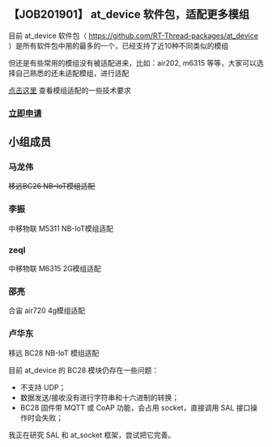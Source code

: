 ## 【JOB201901】 at_device 软件包，适配更多模组

目前 at_device 软件包（ https://github.com/RT-Thread-packages/at_device ）是所有软件包中用的最多的一个，已经支持了近10种不同类似的模组

但还是有些常用的模组没有被适配进来，比如：air202, m6315 等等，大家可以选择自己熟悉的还未适配模组，进行适配

[点击这里](https://www.rt-thread.org/qa/forum.php?mod=viewthread&tid=7660) 查看模组适配的一些技术要求

### [立即申请]( https://github.com/RT-Thread/community-activities/edit/master/2019/JOB201901.md )

## 小组成员

### 马龙伟

~~移远BC26 NB-IoT模组适配~~

### 李振

中移物联 M5311 NB-IoT模组适配

### zeql

中移物联 M6315 2G模组适配

### 邵亮
合宙 air720 4g模组适配

### 卢华东

移远 BC28 NB-IoT 模组适配

目前 at_device 的 BC28 模块仍存在一些问题：

- 不支持 UDP；
- 数据发送/接收没有进行字符串和十六进制的转换；
- BC28 固件带 MQTT 或 CoAP 功能，会占用 socket，直接调用 SAL 接口操作时会失败；

我正在研究 SAL 和 at_socket 框架，尝试把它完善。

